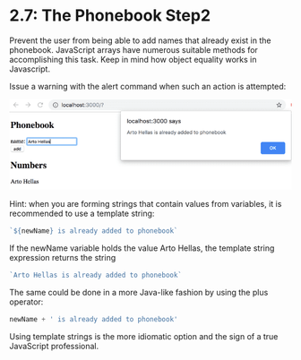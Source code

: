 # 2.7: The Phonebook Step2

Prevent the user from being able to add names that already exist in the phonebook.
JavaScript arrays have numerous suitable methods for accomplishing this task.
Keep in mind how object equality works in Javascript.

Issue a warning with the alert command when such an action is attempted:

![App view](./images/app-view.png)

Hint: when you are forming strings that contain values from variables,
it is recommended to use a template string:

```js
`${newName} is already added to phonebook`
```

If the newName variable holds the value Arto Hellas,
the template string expression returns the string

```js
`Arto Hellas is already added to phonebook`
```

The same could be done in a more Java-like fashion by using the plus operator:

```js
newName + ' is already added to phonebook'
```

Using template strings is the more idiomatic option and the sign of a true JavaScript professional.
